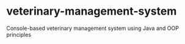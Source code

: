 # veterinary-management-system
Console-based veterinary management system using Java and OOP principles
